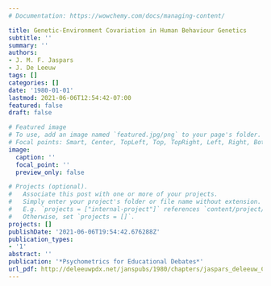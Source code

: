 ```yaml
---
# Documentation: https://wowchemy.com/docs/managing-content/

title: Genetic-Environment Covariation in Human Behaviour Genetics
subtitle: ''
summary: ''
authors:
- J. M. F. Jaspars
- J. De Leeuw
tags: []
categories: []
date: '1980-01-01'
lastmod: 2021-06-06T12:54:42-07:00
featured: false
draft: false

# Featured image
# To use, add an image named `featured.jpg/png` to your page's folder.
# Focal points: Smart, Center, TopLeft, Top, TopRight, Left, Right, BottomLeft, Bottom, BottomRight.
image:
  caption: ''
  focal_point: ''
  preview_only: false

# Projects (optional).
#   Associate this post with one or more of your projects.
#   Simply enter your project's folder or file name without extension.
#   E.g. `projects = ["internal-project"]` references `content/project/deep-learning/index.md`.
#   Otherwise, set `projects = []`.
projects: []
publishDate: '2021-06-06T19:54:42.676288Z'
publication_types:
- '1'
abstract: ''
publication: '*Psychometrics for Educational Debates*'
url_pdf: http://deleeuwpdx.net/janspubs/1980/chapters/jaspars_deleeuw_C_80.pdf
---
```

